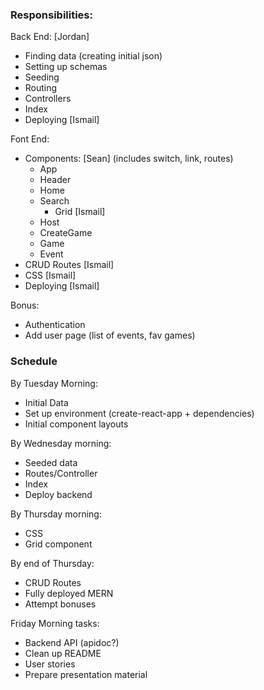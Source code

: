 ### Responsibilities:

Back End: [Jordan]
- Finding data (creating initial json)
- Setting up schemas
- Seeding
- Routing
- Controllers
- Index
- Deploying [Ismail]

Font End:
- Components: [Sean] (includes switch, link, routes)
  - App
  - Header
  - Home
  - Search
    - Grid [Ismail]
  - Host
  - CreateGame
  - Game
  - Event
- CRUD Routes [Ismail]
- CSS [Ismail]
- Deploying [Ismail]

Bonus: 
- Authentication
- Add user page (list of events, fav games)


### Schedule

By Tuesday Morning: 
- Initial Data
- Set up environment (create-react-app + dependencies)
- Initial component layouts

By Wednesday morning:
- Seeded data
- Routes/Controller
- Index
- Deploy backend

By Thursday morning:
- CSS
- Grid component

By end of Thursday: 
- CRUD Routes
- Fully deployed MERN
- Attempt bonuses

Friday Morning tasks:
- Backend API (apidoc?)
- Clean up README
- User stories
- Prepare presentation material
